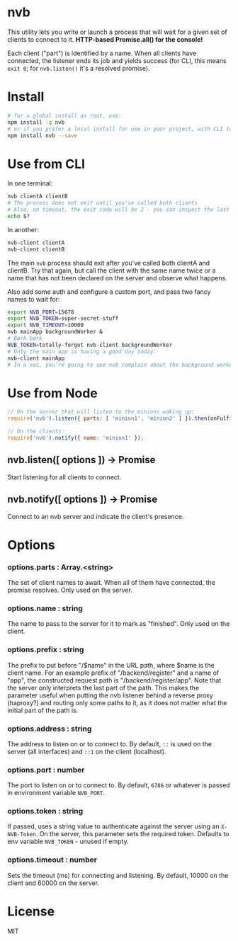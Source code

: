 # nvb
This utility lets you write or launch a process that will wait for a given set of clients to connect to it. **HTTP-based Promise.all() for the console!**

Each client ("part") is identified by a name. When all clients have connected, the listener ends its job and yields success (for CLI, this means `exit 0`; for `nvb.listen()` it's a resolved promise).

# Install
```sh
# for a global install as root, use:
npm install -g nvb
# or if you prefer a local install for use in your project, with CLI tools in ./node_modules/.bin :
npm install nvb --save
```

# Use from CLI
In one terminal:
```sh
nvb clientA clientB
# The process does not exit until you've called both clients
# Also, on timeout, the exit code will be 2 - you can inspect the last command's exit code by executing the below:
echo $?
```
In another:
```sh
nvb-client clientA
nvb-client clientB
```
The main `nvb` process should exit after you've called both clientA and clientB.
Try that again, but call the client with the same name twice or a name that has not been declared on the server and observe what happens.

Also add some auth and configure a custom port, and pass two fancy names to wait for:
```sh
export NVB_PORT=15678
export NVB_TOKEN=super-secret-stuff
export NVB_TIMEOUT=10000
nvb mainApp backgroundWorker &
# Børk børk
NVB_TOKEN=totally-forgot nvb-client backgroundWorker
# Only the main app is having a good day today:
nvb-client mainApp
# In a sec, you're going to see nvb complain about the background worker missing
```

# Use from Node
```js
// On the server that will listen to the minions waking up:
require('nvb').listen({ parts: [ 'minion1', 'minion2' ] }).then(onFulfilled, onRejected);

// On the clients:
require('nvb').notify({ name: 'minion1' });
```

## nvb.listen([ options ]) → Promise
Start listening for all clients to connect.

## nvb.notify([ options ]) → Promise
Connect to an nvb server and indicate the client's presence.

# Options
### options.parts : Array.\<string\>
The set of client names to await. When all of them have connected, the promise resolves. Only used on the server.
### options.name : string
The name to pass to the server for it to mark as "finished". Only used on the client.
### options.prefix : string
The prefix to put before "/$name" in the URL path, where $name is the client name. For an example prefix of "/backend/register" and a name of "app", the constructed request path is "/backend/register/app". Note that the server only interprets the last part of the path. This makes the parameter useful when putting the nvb listener behind a reverse proxy (haproxy?) and routing only some paths to it, as it does not matter what the initial part of the path is.
### options.address : string
The address to listen on or to connect to. By default, `::` is used on the server (all interfaces) and `::1` on the client (localhost).
### options.port : number
The port to listen on or to connect to. By default, `6786` or whatever is passed in environment variable `NVB_PORT`.
### options.token : string
If passed, uses a string value to authenticate against the server using an `X-NVB-Token`. On the server, this parameter sets the required token. Defaults to env variable `NVB_TOKEN` - unused if empty.
### options.timeout : number
Sets the timeout (ms) for connecting and listening. By default, 10000 on the client and 60000 on the server.

# License
MIT
